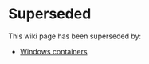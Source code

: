 # Superseded

This wiki page has been superseded by:

- [Windows containers](Deploy-to-Windows-containers)
